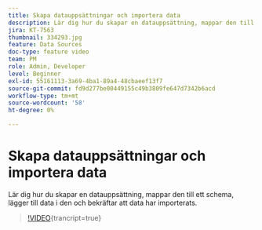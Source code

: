 ```yaml
---
title: Skapa datauppsättningar och importera data
description: Lär dig hur du skapar en datauppsättning, mappar den till ett schema, lägger till data i den och bekräftar att data har importerats.
jira: KT-7563
thumbnail: 334293.jpg
feature: Data Sources
doc-type: feature video
team: PM
role: Admin, Developer
level: Beginner
exl-id: 55161113-3a69-4ba1-89a4-48cbaeef13f7
source-git-commit: fd9d277be00449155c49b3809fe647d7342b6acd
workflow-type: tm+mt
source-wordcount: '58'
ht-degree: 0%

---
```


# Skapa datauppsättningar och importera data

Lär dig hur du skapar en datauppsättning, mappar den till ett schema, lägger till data i den och bekräftar att data har importerats.

>[!VIDEO](https://video.tv.adobe.com/v/334293?quality=12&learn=on){trancript=true}
